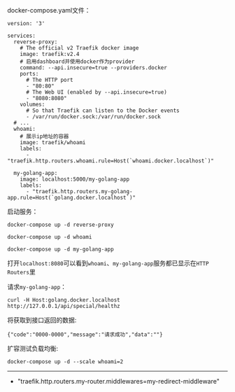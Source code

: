 docker-compose.yaml文件：
```
version: '3'

services:
  reverse-proxy:
    # The official v2 Traefik docker image
    image: traefik:v2.4
    # 启用dashboard并使用docker作为provider
    command: --api.insecure=true --providers.docker
    ports:
      # The HTTP port
      - "80:80"
      # The Web UI (enabled by --api.insecure=true)
      - "8080:8080"
    volumes:
      # So that Traefik can listen to the Docker events
      - /var/run/docker.sock:/var/run/docker.sock
  # ...
  whoami:
    # 展示ip地址的容器
    image: traefik/whoami
    labels:
      - "traefik.http.routers.whoami.rule=Host(`whoami.docker.localhost`)"

  my-golang-app:
    image: localhost:5000/my-golang-app
    labels:
      - "traefik.http.routers.my-golang-app.rule=Host(`golang.docker.localhost`)"
```
启动服务：
```
docker-compose up -d reverse-proxy
```

```
docker-compose up -d whoami
```

```
docker-compose up -d my-golang-app
```
打开`localhost:8080`可以看到`whoami`、`my-golang-app`服务都已显示在`HTTP Routers`里


请求`my-golang-app`：
```
curl -H Host:golang.docker.localhost http://127.0.0.1/api/special/healthz
```
将获取到接口返回的数据:
```
{"code":"0000-0000","message":"请求成功","data":""}
```
扩容测试负载均衡:
```
docker-compose up -d --scale whoami=2
```
------------------
- "traefik.http.routers.my-router.middlewares=my-redirect-middleware"


